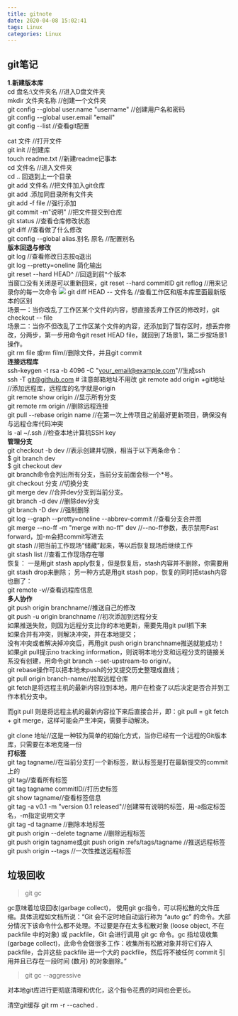 ```yaml
---
title: gitnote
date: 2020-04-08 15:02:41
tags: Linux
categories: Linux
---
```


## **git笔记**  
**1.新建版本库**  
cd 盘名:\文件夹名  //进入D盘文件夹  
mkdir 文件夹名称  //创建一个文件夹  
git config --global user.name "username" //创建用户名和密码  
git config --global user.email "email"  
git config --list //查看git配置  

<!--more-->

cat 文件 //打开文件  
git init //创建库  
touch readme.txt //新建readme记事本  
cd 文件名 //进入文件夹  
cd .. 回退到上一个目录  
git add 文件名 //把文件加入git仓库  
git add .添加同目录所有文件夹  
git add -f file //强行添加  
git commit -m"说明" //把文件提交到仓库  
git status //查看仓库修改状态  
git diff //查看做了什么修改  
git config --global alias.别名 原名 //配置别名  
**版本回退与修改**  
git log //查看修改日志按q退出  
git log --pretty=oneline 简化输出  
git reset --hard HEAD^ //回退到前^个版本  
当窗口没有关闭是可以重新回来，git reset --hard commitID 
git reflog //用来记录你的每一次命令
![](image/gitnote1.jpg)
git diff HEAD -- 文件名 //查看工作区和版本库里面最新版本的区别  
场景一：当你改乱了工作区某个文件的内容，想直接丢弃工作区的修改时，git checkout -- file  
场景二：当你不但改乱了工作区某个文件的内容，还添加到了暂存区时，想丢弃修改，分两步，第一步用命令git reset HEAD file，就回到了场景1，第二步按场景1操作。  
git rm file 或rm film//删除文件，并且git commit   
**连接远程库**  
ssh-keygen -t rsa -b 4096 -C "your_email@example.com"//生成ssh  
ssh -T git@github.com # 注意邮箱地址不用改
git remote add origin +git地址 //添加远程库，远程库的名字就是origin  
git remote show origin //显示所有分支  
git remote rm origin //删除远程连接  
git pull --rebase origin name //在第一次上传项目之前最好更新项目，确保没有与远程仓库代码冲突  
ls -al ~/.ssh //检查本地计算机SSH key  
**管理分支**  
git checkout -b dev //表示创建并切换，相当于以下两条命令：  
$ git branch dev  
$ git checkout dev  
git branch命令会列出所有分支，当前分支前面会标一个*号。  
git checkout 分支 //切换分支  
git merge dev //合并dev分支到当前分支。  
git branch -d dev //删除dev分支  
git branch -D dev //强制删除  
git log --graph --pretty=oneline --abbrev-commit //查看分支合并图  
git merge --no-ff -m "merge with no-ff" dev //--no-ff参数，表示禁用Fast forward，加-m会把commit写进去  
git stash //把当前工作现场“储藏”起来，等以后恢复现场后继续工作  
git stash list //查看工作现场存在哪  
恢复：
一是用git stash apply恢复，但是恢复后，stash内容并不删除，你需要用git stash drop来删除；
另一种方式是用git stash pop，恢复的同时把stash内容也删了：  
git remote -v//查看远程库信息  
**多人协作**  
git push origin branchname//推送自己的修改  
git push -u origin branchname //初次添加到远程分支  
如果推送失败，则因为远程分支比你的本地更新，需要先用git pull抓下来  
如果合并有冲突，则解决冲突，并在本地提交；  
没有冲突或者解决掉冲突后，再用git push origin branchname推送就能成功！
如果git pull提示no tracking information，则说明本地分支和远程分支的链接关系没有创建，用命令git branch --set-upstream-to <branch-name> origin/<branch-name>。  
git rebase操作可以把本地未push的分叉提交历史整理成直线；  
git pull origin branch-name//拉取远程仓库  
git fetch是将远程主机的最新内容拉到本地，用户在检查了以后决定是否合并到工作本机分支中。

而git pull 则是将远程主机的最新内容拉下来后直接合并，即：git pull = git fetch + git merge，这样可能会产生冲突，需要手动解决。

git clone 地址//这是一种较为简单的初始化方式，当你已经有一个远程的Git版本库，只需要在本地克隆一份  
**打标签**  
git tag tagname//在当前分支打一个新标签，默认标签是打在最新提交的commit上的  
git tag//查看所有标签  
git tag tagname commitID//打历史标签  
git show tagname//查看标签信息  
git tag -a v0.1 -m "version 0.1 released"//创建带有说明的标签，用-a指定标签名，-m指定说明文字  
git tag -d tagname //删除本地标签  
git push origin --delete tagname //删除远程标签  
git push origin tagname或git push origin :refs/tags/tagname //推送远程标签  
git push origin --tags //一次性推送远程标签  

## 垃圾回收
>git gc

gc意味着垃圾回收(garbage collect)，
使用git gc指令，可以将松散的文件压缩。具体流程如文档所说：“Git 会不定时地自动运行称为 “auto gc” 的命令。大部分情况下该命令什么都不处理。不过要是存在太多松散对象 (loose object, 不在 packfile 中的对象) 或 packfile，Git 会进行调用 git gc 命令。gc 指垃圾收集 (garbage collect)，此命令会做很多工作：收集所有松散对象并将它们存入 packfile，合并这些 packfile 进一个大的 packfile，然后将不被任何 commit 引用并且已存在一段时间 (数月) 的对象删除。”

>git gc --aggressive

对本地git库进行更彻底清理和优化，这个指令花费的时间也会更长。 

清空git缓存 git rm -r --cached . 